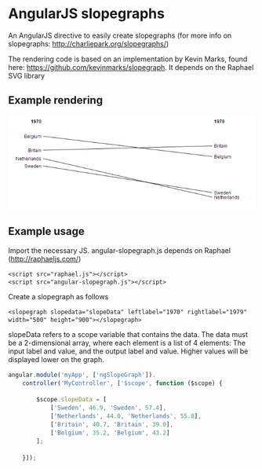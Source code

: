 # AngularJS slopegraphs

An AngularJS directive to easily create slopegraphs (for more info on slopegraphs: http://charliepark.org/slopegraphs/)

The rendering code is based on an implementation by Kevin Marks, found here: https://github.com/kevinmarks/slopegraph. It depends on the Raphael SVG library

## Example rendering
![Alt text](/img/angular-slopegraph.png)

## Example usage

Import the necessary JS. angular-slopegraph.js depends on Raphael (http://raphaeljs.com/)
```
<script src="raphael.js"></script>
<script src="angular-slopegraph.js"></script>
```

Create a slopegraph as follows
```
<slopegraph slopedata="slopeData" leftlabel="1970" rightlabel="1979" width="500" height="900"></slopegraph>
```
slopeData refers to a scope variable that contains the data. The data must be a 2-dimensional array, where each element is a list of 4 elements: The input label and value, and the output label and value. Higher values will be displayed lower on the graph.

```javascript
angular.module('myApp', ['ngSlopeGraph']).
    controller('MyController', ['$scope', function ($scope) {

        $scope.slopeData = [
            ['Sweden', 46.9, 'Sweden', 57.4],
            ['Netherlands', 44.0, 'Netherlands', 55.8],
            ['Britain', 40.7, 'Britain', 39.0],
            ['Belgium', 35.2, 'Belgium', 43.2]
        ];

    }]);
```

